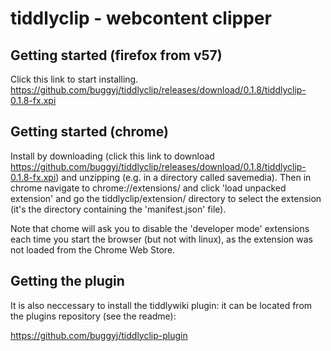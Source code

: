 tiddlyclip -  webcontent clipper
==========

## Getting started (firefox from v57)
Click this link to start installing.
https://github.com/buggyj/tiddlyclip/releases/download/0.1.8/tiddlyclip-0.1.8-fx.xpi

## Getting started (chrome)
Install by downloading (click this  link to download https://github.com/buggyj/tiddlyclip/releases/download/0.1.8/tiddlyclip-0.1.8-fx.xpi) and unzipping (e.g. in a directory called savemedia). 
Then in chrome navigate to chrome://extensions/ and click 'load unpacked extension' and go the tiddlyclip/extension/ directory to select the extension (it's the directory containing the 'manifest.json' file).

Note that chome will ask you to disable the 'developer mode' extensions each time you start the browser (but not with linux), as the extension was not loaded from the Chrome Web Store.

## Getting the plugin
It is also neccessary to install the tiddlywiki plugin: it can be located from the plugins repository (see the readme):

https://github.com/buggyj/tiddlyclip-plugin
